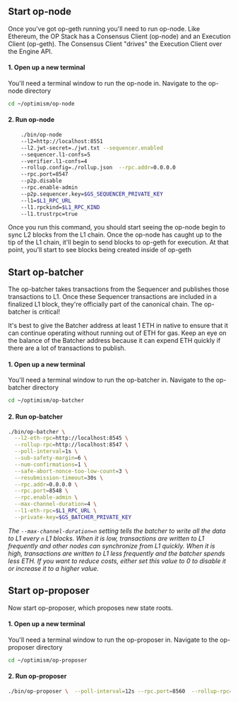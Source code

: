 ## Start op-node

Once you've got op-geth running you'll need to run op-node. Like Ethereum, the OP Stack has a Consensus Client (op-node) and an Execution Client (op-geth). The Consensus Client "drives" the Execution Client over the Engine API.

#### 1. Open up a new terminal

You'll need a terminal window to run the op-node in. Navigate to the op-node directory

```bash
cd ~/optimism/op-node
```

#### 2. Run op-node
```bash
    ./bin/op-node
    --l2=http://localhost:8551
    --l2.jwt-secret=./jwt.txt --sequencer.enabled
    --sequencer.l1-confs=5
    --verifier.l1-confs=4
    --rollup.config=./rollup.json  --rpc.addr=0.0.0.0 
    --rpc.port=8547 
    --p2p.disable  
    --rpc.enable-admin  
    --p2p.sequencer.key=$GS_SEQUENCER_PRIVATE_KEY 
    --l1=$L1_RPC_URL  
    --l1.rpckind=$L1_RPC_KIND
    --l1.trustrpc=true
```

Once you run this command, you should start seeing the op-node begin to sync L2 blocks from the L1 chain. Once the op-node has caught up to the tip of the L1 chain, it'll begin to send blocks to op-geth for execution. At that point, you'll start to see blocks being created inside of op-geth


## Start op-batcher

The op-batcher takes transactions from the Sequencer and publishes those transactions to L1. Once these Sequencer transactions are included in a finalized L1 block, they're officially part of the canonical chain. The op-batcher is critical!

It's best to give the Batcher address at least 1 ETH in native to ensure that it can continue operating without running out of ETH for gas. Keep an eye on the balance of the Batcher address because it can expend ETH quickly if there are a lot of transactions to publish.

#### 1. Open up a new terminal

You'll need a terminal window to run the op-batcher in. Navigate to the op-batcher directory 

```bash
cd ~/optimism/op-batcher
```

#### 2. Run op-batcher
```bash
./bin/op-batcher \
  --l2-eth-rpc=http://localhost:8545 \
  --rollup-rpc=http://localhost:8547 \
  --poll-interval=1s \
  --sub-safety-margin=6 \
  --num-confirmations=1 \
  --safe-abort-nonce-too-low-count=3 \
  --resubmission-timeout=30s \
  --rpc.addr=0.0.0.0 \
  --rpc.port=8548 \
  --rpc.enable-admin \
  --max-channel-duration=4 \
  --l1-eth-rpc=$L1_RPC_URL \
  --private-key=$GS_BATCHER_PRIVATE_KEY
```

_The `--max-channel-duration=n` setting tells the batcher to write all the data to L1 every `n` L1 blocks. When it is low, transactions are written to L1 frequently and other nodes can synchronize from L1 quickly. When it is high, transactions are written to L1 less frequently and the batcher spends less ETH. If you want to reduce costs, either set this value to 0 to disable it or increase it to a higher value._


## Start op-proposer

Now start op-proposer, which proposes new state roots.

#### 1. Open up a new terminal

You'll need a terminal window to run the op-proposer in. Navigate to the op-proposer directory

```bash
cd ~/optimism/op-proposer
```

#### 2. Run op-proposer
```bash
./bin/op-proposer \  --poll-interval=12s --rpc.port=8560  --rollup-rpc=http://localhost:8547  --l2oo-address=0x7d74587ABcf569850A3E639ec4f01471725b2B11   --private-key=$GS_PROPOSER_PRIVATE_KEY  --l1-eth-rpc=$L1_RPC_URL
```